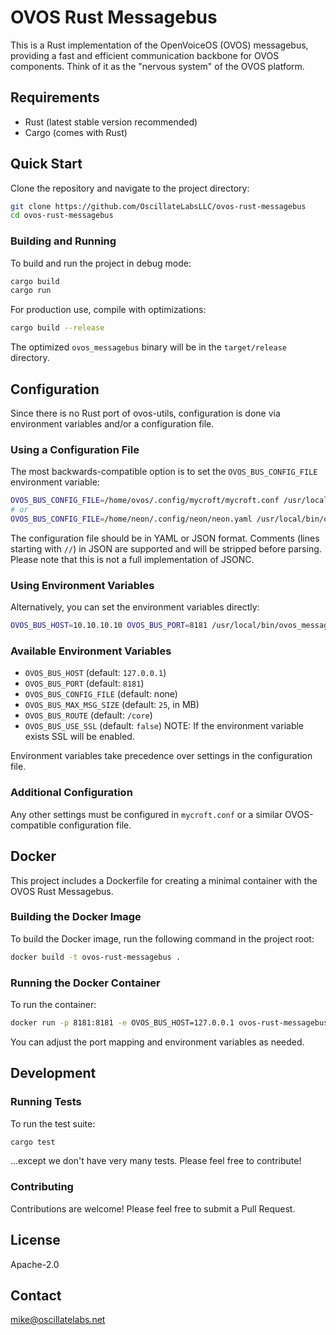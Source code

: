 # OVOS Rust Messagebus

This is a Rust implementation of the OpenVoiceOS (OVOS) messagebus, providing a fast and efficient communication backbone for OVOS components. Think of it as the "nervous system" of the OVOS platform.

## Requirements

- Rust (latest stable version recommended)
- Cargo (comes with Rust)

## Quick Start

Clone the repository and navigate to the project directory:

```sh
git clone https://github.com/OscillateLabsLLC/ovos-rust-messagebus
cd ovos-rust-messagebus
```

### Building and Running

To build and run the project in debug mode:

```sh
cargo build
cargo run
```

For production use, compile with optimizations:

```sh
cargo build --release
```

The optimized `ovos_messagebus` binary will be in the `target/release` directory.

## Configuration

Since there is no Rust port of ovos-utils, configuration is done via environment variables and/or a configuration file.

### Using a Configuration File

The most backwards-compatible option is to set the `OVOS_BUS_CONFIG_FILE` environment variable:

```sh
OVOS_BUS_CONFIG_FILE=/home/ovos/.config/mycroft/mycroft.conf /usr/local/bin/ovos_messagebus
# or
OVOS_BUS_CONFIG_FILE=/home/neon/.config/neon/neon.yaml /usr/local/bin/ovos_messagebus
```

The configuration file should be in YAML or JSON format. Comments (lines starting with `//`) in JSON are supported and will be stripped before parsing. Please note that this is not a full implementation of JSONC.

### Using Environment Variables

Alternatively, you can set the environment variables directly:

```sh
OVOS_BUS_HOST=10.10.10.10 OVOS_BUS_PORT=8181 /usr/local/bin/ovos_messagebus
```

### Available Environment Variables

- `OVOS_BUS_HOST` (default: `127.0.0.1`)
- `OVOS_BUS_PORT` (default: `8181`)
- `OVOS_BUS_CONFIG_FILE` (default: none)
- `OVOS_BUS_MAX_MSG_SIZE` (default: `25`, in MB)
- `OVOS_BUS_ROUTE` (default: `/core`)
- `OVOS_BUS_USE_SSL` (default: `false`) NOTE: If the environment variable exists SSL will be enabled.

Environment variables take precedence over settings in the configuration file.

### Additional Configuration

Any other settings must be configured in `mycroft.conf` or a similar OVOS-compatible configuration file.

## Docker

This project includes a Dockerfile for creating a minimal container with the OVOS Rust Messagebus.

### Building the Docker Image

To build the Docker image, run the following command in the project root:

```sh
docker build -t ovos-rust-messagebus .
```

### Running the Docker Container

To run the container:

```sh
docker run -p 8181:8181 -e OVOS_BUS_HOST=127.0.0.1 ovos-rust-messagebus
```

You can adjust the port mapping and environment variables as needed.

## Development

### Running Tests

To run the test suite:

```sh
cargo test
```

...except we don't have very many tests. Please feel free to contribute!

### Contributing

Contributions are welcome! Please feel free to submit a Pull Request.

## License

Apache-2.0

## Contact

mike@oscillatelabs.net
